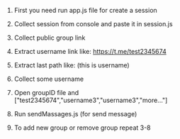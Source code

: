 1. First you need run app.js file for create a session
2. Collect session from console and paste it in session.js
3. Collect public group link
4. Extract username link like: https://t.me/test2345674
5. Extract last path like: <test2345674> (this is username)
6. Collect some username
7. Open groupID file and ["test2345674","username3","username3","more..."]
8. Run sendMassages.js (for send message)

9. To add new group or remove group repeat 3-8